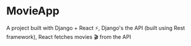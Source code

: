# MovieApp
A project built with Django + React ⚡, Django's the API (built using Rest framework), React fetches movies 🎬 from the API
